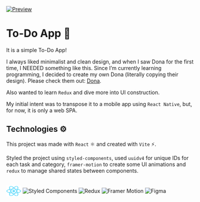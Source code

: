[![Preview](https://s8.gifyu.com/images/2022-05-14-18-28-42.gif)](https://user-images.githubusercontent.com/87823281/168914973-843de335-7830-4d46-9fd8-eb96de729729.mp4
)

# To-Do App 📜

It is a simple To-Do App!

I always liked minimalist and clean design, and when I saw Dona for the first time, I NEEDED something like this. Since I’m currently learning programming, I decided to create my own Dona (literally copying their design). Please check them out: [Dona](https://dona.ai/).

Also wanted to learn `Redux` and dive more into UI construction.

My initial intent was to transpose it to a mobile app using `React Native`, but, for now, it is only a web SPA.

## Technologies ⚙️

This project was made with `React` ⚛️ and created with `Vite` ⚡️.

Styled the project using `styled-components`, used `uuidv4` for unique IDs for each task and category, `framer-motion` to create some UI animations and `redux` to manage shared states between components.

<div style="display: inline_block"><br>
    <img align="center" title="ReactJS" alt="ReactJS" height="30" width="40" src="https://raw.githubusercontent.com/devicons/devicon/master/icons/react/react-original.svg">
        <img align="center" alt="Styled Components" title="Styled Components" height="30" width="40" src="https://user-images.githubusercontent.com/87823281/180796443-4c332fa5-94c7-4aa2-a9b3-775d16e62f62.svg">
        <img align="center" alt="Redux" title="Redux" height="30" width="40" src="https://user-images.githubusercontent.com/87823281/180802204-e25d4b16-12f8-4dba-bc93-eef73faf9eb6.svg">
        <img align="center" alt="Framer Motion" title="Framer Motion" height="30" width="40" src="https://user-images.githubusercontent.com/87823281/180804023-04316319-e1ee-46ba-b9cd-68cd9af373f2.svg">
  <img align="center" title="Figma" alt="Figma" height="30" width="40" src="https://www.vectorlogo.zone/logos/figma/figma-icon.svg">
</div>

